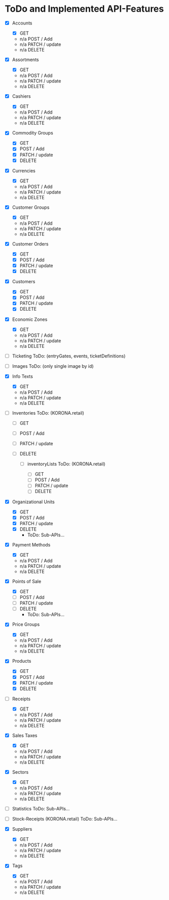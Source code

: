 # ToDo and Implemented API-Features

- [x] Accounts

  - [x] GET
  - n/a POST / Add
  - n/a PATCH / update
  - n/a DELETE

- [x] Assortments

  - [x] GET
  - n/a POST / Add
  - n/a PATCH / update
  - n/a DELETE

- [x] Cashiers

  - [x] GET
  - n/a POST / Add
  - n/a PATCH / update
  - n/a DELETE

- [x] Commodity Groups

  - [x] GET
  - [x] POST / Add
  - [x] PATCH / update
  - [x] DELETE

- [x] Currencies

  - [x] GET
  - n/a POST / Add
  - n/a PATCH / update
  - n/a DELETE

- [x] Customer Groups

  - [x] GET
  - n/a POST / Add
  - n/a PATCH / update
  - n/a DELETE

- [x] Customer Orders

  - [x] GET
  - [x] POST / Add
  - [x] PATCH / update
  - [x] DELETE

- [x] Customers

  - [x] GET
  - [x] POST / Add
  - [x] PATCH / update
  - [x] DELETE

- [x] Economic Zones

  - [x] GET
  - n/a POST / Add
  - n/a PATCH / update
  - n/a DELETE

- [ ] Ticketing ToDo: (entryGates, events, ticketDefinitions)

- [ ] Images ToDo: (only single image by id)

- [x] Info Texts

  - [x] GET
  - n/a POST / Add
  - n/a PATCH / update
  - n/a DELETE

- [ ] Inventories ToDo: (KORONA.retail)

  - [ ] GET
  - [ ] POST / Add
  - [ ] PATCH / update
  - [ ] DELETE

    - [ ] inventoryLists ToDo: (KORONA.retail)

      - [ ] GET
      - [ ] POST / Add
      - [ ] PATCH / update
      - [ ] DELETE

- [x] Organizational Units

  - [x] GET
  - [x] POST / Add
  - [x] PATCH / update
  - [x] DELETE
    - ToDo: Sub-APIs...

- [x] Payment Methods

  - [x] GET
  - n/a POST / Add
  - n/a PATCH / update
  - n/a DELETE

- [x] Points of Sale

  - [x] GET
  - [ ] POST / Add
  - [ ] PATCH / update
  - [ ] DELETE
    - ToDo: Sub-APIs...

- [x] Price Groups

  - [x] GET
  - n/a POST / Add
  - n/a PATCH / update
  - n/a DELETE

- [x] Products

  - [x] GET
  - [x] POST / Add
  - [x] PATCH / update
  - [x] DELETE

- [ ] Receipts

  - [x] GET
  - n/a POST / Add
  - n/a PATCH / update
  - n/a DELETE

- [x] Sales Taxes

  - [x] GET
  - n/a POST / Add
  - n/a PATCH / update
  - n/a DELETE

- [x] Sectors

  - [x] GET
  - n/a POST / Add
  - n/a PATCH / update
  - n/a DELETE

- [ ] Statistics ToDo: Sub-APIs...

- [ ] Stock-Receipts (KORONA.retail) ToDo: Sub-APIs...

- [x] Suppliers

  - [x] GET
  - n/a POST / Add
  - n/a PATCH / update
  - n/a DELETE

- [x] Tags

  - [x] GET
  - n/a POST / Add
  - n/a PATCH / update
  - n/a DELETE
